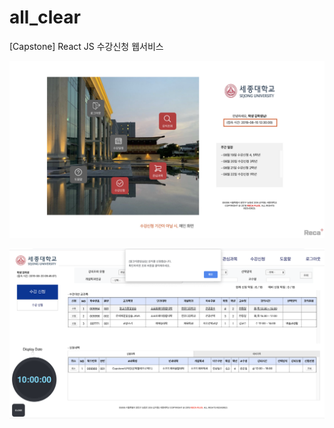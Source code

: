 # all_clear
[Capstone] React JS 수강신청 웹서비스


![실행1](./screenshot/example1.jpg)


![실행2](./screenshot/example2.png)
